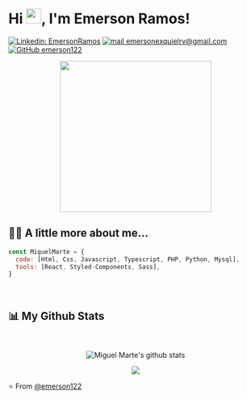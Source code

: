 <h1>Hi <img src="https://i.ibb.co/tJpwYQM/wave.gif" width="30px">, I'm Emerson Ramos! </h1>


[![Linkedin: EmersonRamos](https://img.shields.io/badge/-emerson122-blue?style=flat-square&logo=Linkedin&logoColor=white&link=https://www.linkedin.com/in/emerson-ramos-9bb83b22a)](https://www.linkedin.com/in/emerson-ramos-9bb83b22a)
[![mail emersonexquielrv@gmail.com](https://img.shields.io/badge/Email-mjml0412@gmail.com-blue?style=flat-square&logo=gmail)](mailto:emersonexquielrv@gmail.com)
[![GitHub emerson122](https://img.shields.io/github/followers/miguelmarte?label=follow&style=social)](https://github.com/emerson122)

<p align="center"><img src="https://media.giphy.com/media/M9gbBd9nbDrOTu1Mqx/giphy.gif" width="300"></p>





## 🙋‍♂️  A little more about me...  


```javascript
const MiguelMarte = {
  code: [Html, Css, Javascript, Typescript, PHP, Python, Mysql],
  tools: [React, Styled-Components, Sass],
}
```
<br>



## 📊 My Github Stats 

  <br/>
<p align="center"> 
   <img align="center" src="https://github-readme-stats.vercel.app/api?username=miguelmarte&show_icons=true&include_all_commits=true&theme=buefy&hide_border=true" alt="Miguel Marte's    github stats" />  
</p>

<p align="center"> 
  <img align="center" src="https://github-readme-stats.vercel.app/api/top-langs/?username=miguelmarte&layout=compact&theme=buefy&hide_border=true" />
</p>

:star: From [@emerson122](https://github.com/emerson122)

